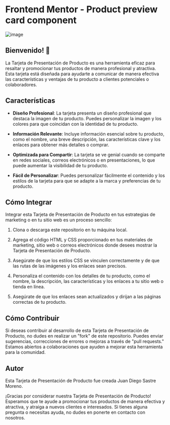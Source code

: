 # Frontend Mentor - Product preview card component

![image](https://github.com/DIegoDevcode/product-preview-card-component-main/assets/105946956/24f879dd-e93a-42a9-832b-d87607fd7853)
## Bienvenido! 👋
La Tarjeta de Presentación de Producto es una herramienta eficaz para resaltar y promocionar tus productos de manera profesional y atractiva. Esta tarjeta está diseñada para ayudarte a comunicar de manera efectiva las características y ventajas de tu producto a clientes potenciales o colaboradores.

## Características

- **Diseño Profesional**: La tarjeta presenta un diseño profesional que destaca la imagen de tu producto. Puedes personalizar la imagen y los colores para que coincidan con la identidad de tu producto.

- **Información Relevante**: Incluye información esencial sobre tu producto, como el nombre, una breve descripción, las características clave y los enlaces para obtener más detalles o comprar.

- **Optimizada para Compartir**: La tarjeta se ve genial cuando se comparte en redes sociales, correos electrónicos o en presentaciones, lo que puede aumentar la visibilidad de tu producto.

- **Fácil de Personalizar**: Puedes personalizar fácilmente el contenido y los estilos de la tarjeta para que se adapte a la marca y preferencias de tu producto.

## Cómo Integrar

Integrar esta Tarjeta de Presentación de Producto en tus estrategias de marketing o en tu sitio web es un proceso sencillo:

1. Clona o descarga este repositorio en tu máquina local.

2. Agrega el código HTML y CSS proporcionado en tus materiales de marketing, sitio web o correos electrónicos donde desees mostrar la Tarjeta de Presentación de Producto.

3. Asegúrate de que los estilos CSS se vinculen correctamente y de que las rutas de las imágenes y los enlaces sean precisos.

4. Personaliza el contenido con los detalles de tu producto, como el nombre, la descripción, las características y los enlaces a tu sitio web o tienda en línea.

5. Asegúrate de que los enlaces sean actualizados y dirijan a las páginas correctas de tu producto.

## Cómo Contribuir

Si deseas contribuir al desarrollo de esta Tarjeta de Presentación de Producto, no dudes en realizar un "fork" de este repositorio. Puedes enviar sugerencias, correcciones de errores o mejoras a través de "pull requests." Estamos abiertos a colaboraciones que ayuden a mejorar esta herramienta para la comunidad.

## Autor

Esta Tarjeta de Presentación de Producto fue creada Juan Diego Sastre Moreno.

¡Gracias por considerar nuestra Tarjeta de Presentación de Producto! Esperamos que te ayude a promocionar tus productos de manera efectiva y atractiva, y atraiga a nuevos clientes e interesados. Si tienes alguna pregunta o necesitas ayuda, no dudes en ponerte en contacto con nosotros.
